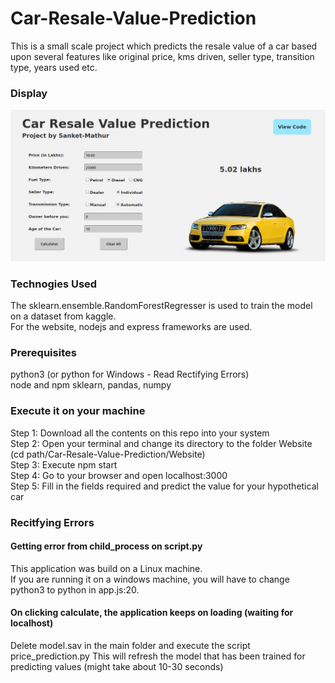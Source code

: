 # Car-Resale-Value-Prediction

This is a small scale project which predicts the resale value of a car based upon several features like original price, kms driven, seller type, transition type, years used etc.  

### Display
![Display](/Display/display.png)

### Technogies Used
The sklearn.ensemble.RandomForestRegresser is used to train the model on a dataset from kaggle.  
For the website, nodejs and express frameworks are used.  

### Prerequisites  
python3 (or python for Windows - Read Rectifying Errors)  
node and npm
sklearn, pandas, numpy

### Execute it on your machine
Step 1: Download all the contents on this repo into your system  
Step 2: Open your terminal and change its directory to the folder Website (cd path/Car-Resale-Value-Prediction/Website)  
Step 3: Execute npm start  
Step 4: Go to your browser and open localhost:3000  
Step 5: Fill in the fields required and predict the value for your hypothetical car  

### Recitfying Errors
#### Getting error from child_process on script.py  
This application was build on a Linux machine.  
If you are running it on a windows machine, you will have to change python3 to python in app.js:20.  
#### On clicking calculate, the application keeps on loading (waiting for localhost)  
Delete model.sav in the main folder and execute the script price_prediction.py
This will refresh the model that has been trained for predicting values (might take about 10-30 seconds)  
